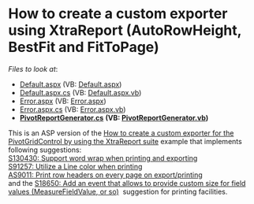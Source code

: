 # How to create a custom exporter using XtraReport (AutoRowHeight, BestFit and FitToPage)

*Files to look at*:

* [Default.aspx](./CS/WebSite/Default.aspx) (VB: [Default.aspx](./VB/WebSite/Default.aspx))
* [Default.aspx.cs](./CS/WebSite/Default.aspx.cs#L43-L56) (VB: [Default.aspx.vb](./VB/WebSite/Default.aspx.vb))
* [Error.aspx](./CS/WebSite/Error.aspx) (VB: [Error.aspx](./VB/WebSite/Error.aspx))
* [Error.aspx.cs](./CS/WebSite/Error.aspx.cs) (VB: [Error.aspx.vb](./VB/WebSite/Error.aspx.vb))
* **[PivotReportGenerator.cs](./CS/WebSite/App_Code/PivotReportGenerator.cs)** **(VB: [PivotReportGenerator.vb](./VB/WebSite/App_Code/PivotReportGenerator.vb))**


<p>This is an ASP version of the <a href="https://www.devexpress.com/Support/Center/p/E2231">How to create a custom exporter for the PivotGridControl by using the XtraReport suite</a> example that implements following suggestions:<br /><a href="https://www.devexpress.com/Support/Center/p/S130430">S130430: Support word wrap when printing and exporting</a><br /><a href="https://www.devexpress.com/Support/Center/p/S91257">S91257: Utilize a Line color when printing</a><br /><a href="https://www.devexpress.com/Support/Center/p/AS9011">AS9011: Print row headers on every page on export/printing</a><br />and the <a href="https://www.devexpress.com/Support/Center/p/S18650">S18650: Add an event that allows to provide custom size for field values (MeasureFieldValue, or so)</a>  suggestion for printing facilities.</p>

<br/>



